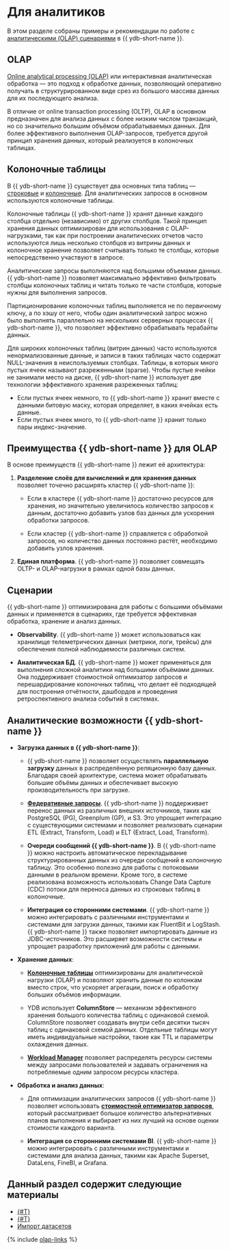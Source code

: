 # Для аналитиков

В этом разделе собраны примеры и рекомендации по работе с [аналитическими (OLAP) сценариями](../faq/analytics.md) в {{ ydb-short-name }}.

## OLAP

[Online analytical processing (OLAP)](https://ru.wikipedia.org/wiki/OLAP) или интерактивная аналитическая обработка — это подход к обработке данных, позволяющий оперативно получать в структурированном виде срез из большого массива данных для их последующего анализа.

В отличие от online transaction processing (OLTP), OLAP в основном предназначен для анализа данных с более низким числом транзакций, но со значительно большим объёмом обрабатываемых данных. Для более эффективного выполнения OLAP-запросов, требуется другой принцип хранения данных, который реализуется в колоночных таблицах.

## Колоночные таблицы

В {{ ydb-short-name }} существует два основных типа таблиц — [строковые](../concepts/datamodel/table.md##row-oriented-tables) и [колоночные](../concepts/datamodel/table.md##column-oriented-tables). Для аналитических запросов в основном используются колоночные таблицы<!--, но {{ ydb-short-name }} также позволяет комбинировать запросы к колоночным и строчным таблицам в одной транзакции-->.

Колоночные таблицы {{ ydb-short-name }} хранят данные каждого столбца отдельно (независимо) от других столбцов. Такой принцип хранения данных оптимизирован для использования c OLAP-нагрузками, так как при построении аналитических отчетов часто используются лишь несколько столбцов из витрины данных и колоночное хранение позволяет считывать только те столбцы, которые непосредственно участвуют в запросе.

Аналитические запросы выполняются над большими объемами данных. {{ ydb-short-name }} позволяет максимально эффективно фильтровать столбцы колоночных таблиц и читать только те части столбцов, которые нужны для выполнения запросов.

Партиционирование колоночных таблиц выполняется не по первичному ключу, а по хэшу от него, чтобы один аналитический запрос можно было выполнять параллельно на нескольких серверных процессах {{ ydb-short-name }}, что позволяет эффективно обрабатывать терабайты данных.

Для широких колоночных таблиц (витрин данных) часто используются ненормализованные данные, и записи в таких таблицах часто содержат NULL-значения в неиспользуемых столбцах. Таблицы, в которых много пустых ячеек называют разреженными (sparse). Чтобы пустые
ячейки не занимали место на диске, {{ ydb-short-name }} использует две технологии эффективного
хранения разреженных таблиц:

- Если пустых ячеек немного, то {{ ydb-short-name }} хранит вместе с данными битовую маску, которая определяет, в каких ячейках есть данные.
- Если пустых ячеек много, то {{ ydb-short-name }} хранит только пары индекс-значение.

## Преимущества {{ ydb-short-name }} для OLAP

В основе преимуществ {{ ydb-short-name }} лежит её архитектура:

1. **Разделение слоёв для вычислений и для хранения данных** позволяет точечно расширять кластер {{ ydb-short-name }}:

    - Если в кластере {{ ydb-short-name }} достаточно ресурсов для хранения, но значительно увеличилось количество запросов к данным, достаточно добавить узлов баз данных для ускорения обработки запросов.

    - Если кластер {{ ydb-short-name }} справляется с обработкой запросов, но количество данных постоянно растёт, необходимо добавить узлов хранения.

1. **Единая платформа**. {{ ydb-short-name }} позволяет совмещать OLTP- и OLAP-нагрузки в рамках одной базы данных.

<!-- 1. При добавлении новых серверов в кластер {{ ydb-short-name }} необходимо максимально равномерно распределить данные по кластеру, чтобы обрабатывать их параллельно для скорейшего получения результата. **Перешардирование данных** в колоночных таблицах {{ ydb-short-name }} происходит почти мгновенно. Кроме того, при перешардировании колоночных таблиц кластер {{ ydb-short-name }} продолжает обрабатывать поступающие запросы пользователей. -->

## Сценарии

{{ ydb-short-name }} оптимизирована для работы с большими объёмами данных и применяется в сценариях, где требуется эффективная обработка, хранение и анализ данных.

- **Observability**. {{ ydb-short-name }} может использоваться как хранилище телеметрических данных (метрики, логи, трейсы) для обеспечения полной наблюдаемости различных систем.

    <!-- Благодаря поддержке широких таблиц, которые могут включать до 10000 колонок, {{ ydb-short-name }} позволяет создавать витрины для разнородных событий с большим числом полей, что особенно важно для логирования и трассировки сложных систем. -->

    <!-- Кроме того, {{ ydb-short-name }} поддерживает использование S3-совместимых хранилищ и охлаждение данных, что позволяет экономно масштабировать хранение исторических данных без потери в доступности. Такая архитектура делает её подходящей как для оперативного мониторинга, так и для длительного хранения данных с возможностью последующего анализа. -->

- **Аналитическая БД**. {{ ydb-short-name }} может применяться для выполнения сложной аналитики над большими объёмами данных. Она поддерживает стоимостной оптимизатор запросов и перешардирование колоночных таблиц, что делает её подходящей для построения отчётности, дашбордов и проведения ретроспективного анализа событий в системах.
<!-- Что-нибудь ещё? -->

## Аналитические возможности {{ ydb-short-name }}

- **Загрузка данных в {{ ydb-short-name }}**:

    - {{ ydb-short-name }} позволяет осуществлять **параллельную загрузку** данных в распределённую реляционную базу данных. Благодаря своей архитектуре, система может обрабатывать большие объёмы данных и обеспечивает высокую производительность при загрузке.

    - [**Федеративные запросы**](../concepts/federated_query/index.md). {{ ydb-short-name }} поддерживает перенос данных из различных внешних источников, таких как PostgreSQL (PG), Greenplum (GP), и S3. Это упрощает интеграцию с существующими системами и позволяет реализовать сценарии ETL (Extract, Transform, Load) и ELT (Extract, Load, Transform).

    - **Очереди сообщений {{ ydb-short-name }}**. В {{ ydb-short-name }} можно настроить автоматическое перекладывание структурированных данных из очереди сообщений в колоночную таблицу. Это особенно полезно для работы с потоковыми данными в реальном времени. Кроме того, в системе реализована возможность использовать Change Data Capture (CDC) потоки для переноса данных из строковых таблиц в колоночные.

    - **Интеграция со сторонними системами**. {{ ydb-short-name }} можно интегрировать с различными инструментами и системами для загрузки данных, такими как FluentBit и LogStash. {{ ydb-short-name }} также позволяет импортировать данные из JDBC-источников. Это расширяет возможности системы и упрощает разработку приложений для работы с данными.

- **Хранение данных**:

    - [**Колоночные таблицы**](../concepts/datamodel/table#column-tables) оптимизированы для аналитической нагрузки (OLAP) и позволяют хранить данные по колонкам вместо строк, что ускоряет агрегации, поиск и обработку больших объёмов информации. <!--Пользователь может добавлять до 10000 колонок в свои таблицы, что существенно больше, чем у конкурентов. {{ ydb-short-name }} также поддерживает выполнение смешанных запросов к колоночным и строчным таблицам. Это позволяет совмещать OLAP и OLTP обработку в одной базе данных. -->

    - YDB использует **ColumnStore** — механизм эффективного хранения большого количества таблиц с одинаковой схемой. ColumnStore позволяет создавать внутри себя десятки тысяч таблиц с одинаковой схемой данных. Отдельные таблицы могут иметь индивидуальные настройки, такие как TTL и параметры охлаждения данных.

    <!-- - {{ ydb-short-name }} поддерживает **охлаждение данных пользователя** в объектное хранилище S3 (tiering). Пользователь может настроить автоматический перенос данных колоночных таблиц между внутренним слоем хранения данных YDB и S3. Это позволяет управлять стоимостью хранения больших объёмов данных. Данные перенесённые в S3 остаются доступными для выполнения над ними SQL-запросов. -->

    - [**Workload Manager**](../dev/resource-consumption-management.md) позволяет распределять ресурсы системы между запросами пользователей и задавать ограничения на потребляемые одним запросом ресурсы кластера.

- **Обработка и анализ данных**:

    - Для оптимизации аналитических запросов {{ ydb-short-name }} позволяет использовать [**стоимостной оптимизатор запросов**](../concepts/optimizer.md#cost-based-optimizer), который рассматривает большое количество альтернативных планов выполнения и выбирает из них лучший на основе оценки стоимости каждого варианта.

    - **Интеграция со сторонними системами BI**. {{ ydb-short-name }} можно интегрировать с различными инструментами и системами для анализа данных, такими как Apache Superset, DataLens, FineBI, и Grafana.

## Данный раздел содержит следующие материалы

* [{#T}](scenarios.md)
* [{#T}](optimizing.md)
* [Импорт датасетов](datasets/index.md)

{% include [olap-links](_includes/olap-links.md) %}